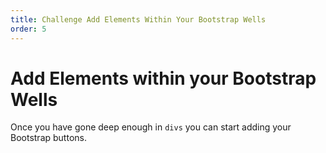 ```yaml
---
title: Challenge Add Elements Within Your Bootstrap Wells
order: 5
---
```

# Add Elements within your Bootstrap Wells

Once you have gone deep enough in `divs` you can start adding your Bootstrap buttons.
